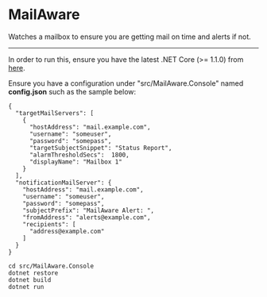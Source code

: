 # MailAware
Watches a mailbox to ensure you are getting mail on time and alerts if not.

---
In order to run this, ensure you have the latest .NET Core (>= 1.1.0) from [here](https://www.microsoft.com/net/download/core#/current).


Ensure you have a configuration under "src/MailAware.Console" named **config.json** such as the sample below:

```
{
  "targetMailServers": [
    {
      "hostAddress": "mail.example.com",
      "username": "someuser",
      "password": "somepass",
      "targetSubjectSnippet": "Status Report",
      "alarmThresholdSecs":  1800,
      "displayName": "Mailbox 1"
    }
  ],
  "notificationMailServer": {
    "hostAddress": "mail.example.com",
    "username": "someuser",
    "password": "somepass",
    "subjectPrefix": "MailAware Alert: ",
    "fromAddress": "alerts@example.com",
    "recipients": [
      "address@example.com"
    ]
  }
}
```

```
cd src/MailAware.Console
dotnet restore
dotnet build
dotnet run
```
